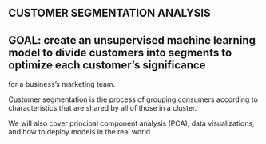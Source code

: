 ## CUSTOMER SEGMENTATION ANALYSIS


## GOAL: create an unsupervised machine learning model to divide customers into segments to optimize each customer’s significance 
for a business’s marketing team. 

Customer segmentation is the process of grouping consumers according to characteristics that are shared by all of those in a cluster. 

We will also cover principal component analysis (PCA), data visualizations, and how to deploy models in the real world.
